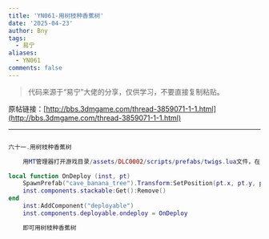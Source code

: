 ```yaml
---
title: 'YN061-用树枝种香蕉树'
date: '2025-04-23'
author: Bny
tags:
  - 易宁
aliases:
  - YN061
comments: false
---
```


> 代码来源于“易宁”大佬的分享，仅供学习，不要直接复制粘贴。

原帖链接：[http://bbs.3dmgame.com/thread-3859071-1-1.html](http://bbs.3dmgame.com/thread-3859071-1-1.html)

---

```lua  

六十一.用树枝种香蕉树	用MT管理器打开游戏目录/assets/DLC0002/scripts/prefabs/twigs.lua文件，在inst:AddComponent("inspectable")的下一行插入以下内容：local function OnDeploy (inst, pt)	SpawnPrefab("cave_banana_tree").Transform:SetPosition(pt.x, pt.y, pt.z)	inst.components.stackable:Get():Remove()end	inst:AddComponent("deployable")	inst.components.deployable.ondeploy = OnDeploy	即可用树枝种香蕉树

```  

